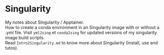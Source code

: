 # Singularity
My notes about Singularity / Apptainer.  
How to create a conda environment in an Singularity image with or without a .yml file. 
Visit `yml2sing` et `conda2sing` for updated versions of my singularity image build scripts.  
Read `Intro2Singularity.md` to know more about Singularity (Install, use and tutos).  


